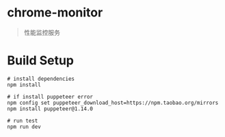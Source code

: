 # chrome-monitor

> 性能监控服务

# Build Setup

```
# install dependencies
npm install

# if install puppeteer error
npm config set puppeteer_download_host=https://npm.taobao.org/mirrors
npm install puppeteer@1.14.0

# run test
npm run dev
```
